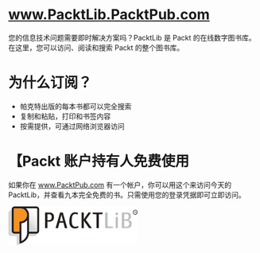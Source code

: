 # www.PacktLib.PacktPub.com

您的信息技术问题需要即时解决方案吗？PacktLib 是 Packt 的在线数字图书库。在这里，您可以访问、阅读和搜索 Packt 的整个图书库。

# 为什么订阅？

*   帕克特出版的每本书都可以完全搜索
*   复制和粘贴，打印和书签内容
*   按需提供，可通过网络浏览器访问

# 【Packt 账户持有人免费使用

如果你在 www.PacktPub.com 有一个帐户，你可以用这个来访问今天的 PacktLib，并查看九本完全免费的书。只需使用您的登录凭据即可立即访问。

![Free Access for Packt account holders](img/PacktLibLogo.jpg)